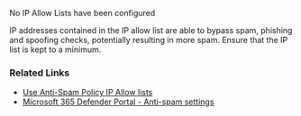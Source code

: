 No IP Allow Lists have been configured

IP addresses contained in the IP allow list are able to bypass spam, phishing and spoofing checks, potentially resulting in more spam. Ensure that the IP list is kept to a minimum.

### Related Links

* [Use Anti-Spam Policy IP Allow lists](https://aka.ms/orca-antispam-docs-3) 
* [Microsoft 365 Defender Portal - Anti-spam settings](https://security.microsoft.com/antispam)

